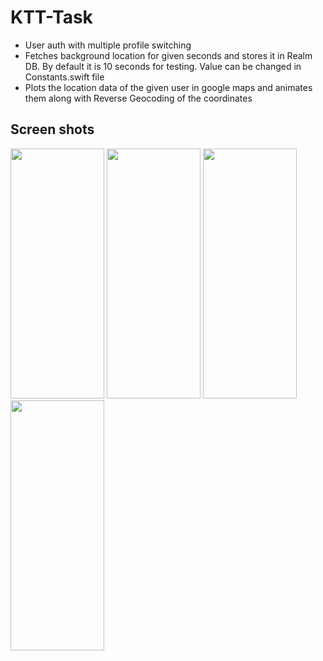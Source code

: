 # KTT-Task
* User auth with multiple profile switching 
* Fetches background location for given seconds and stores it in Realm DB. By default it is 10 seconds for testing. Value can be changed in Constants.swift file
* Plots the location data of the given user in google maps and animates them along with Reverse Geocoding of the coordinates
## Screen shots

<img width="150" height = "400"  src="https://github.com/SaiBalaji-PSS/Task/assets/51410810/adba1202-019e-40b4-8b49-d3496a860bf1">

<img width="150" height = "400"  src="https://github.com/SaiBalaji-PSS/Task/assets/51410810/a90d0655-4705-4c5c-9fd7-ef5f2d2ea00e">

<img width="150" height = "400"  src="https://github.com/SaiBalaji-PSS/Task/assets/51410810/f76448a3-11f8-426a-ad9b-00b99357d72f">

<img width="150" height = "400"  src="https://github.com/SaiBalaji-PSS/KTT-Task/assets/51410810/e5cbb335-246d-40a0-a3d2-126ac4b391f4">

